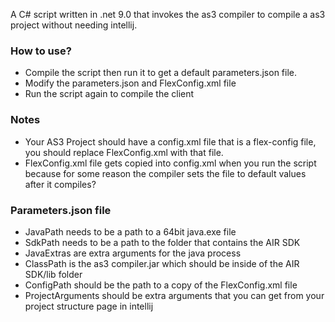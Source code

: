 A C# script written in .net 9.0 that invokes the as3 compiler to compile a as3 project without needing intellij.

### How to use?
- Compile the script then run it to get a default parameters.json file.
- Modify the parameters.json and FlexConfig.xml file
- Run the script again to compile the client

### Notes
- Your AS3 Project should have a config.xml file that is a flex-config file, you should replace FlexConfig.xml with that file.
- FlexConfig.xml file gets copied into config.xml when you run the script because for some reason the compiler sets the file to default values after it compiles? 

### Parameters.json file
- JavaPath needs to be a path to a 64bit java.exe file
- SdkPath needs to be a path to the folder that contains the AIR SDK
- JavaExtras are extra arguments for the java process
- ClassPath is the as3 compiler.jar which should be inside of the AIR SDK/lib folder
- ConfigPath should be the path to a copy of the FlexConfig.xml file
- ProjectArguments should be extra arguments that you can get from your project structure page in intellij
